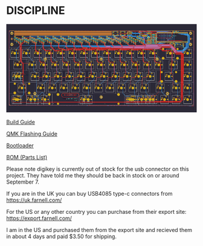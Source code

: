 # DISCIPLINE

![discipline](./images/discipline-kicad.jpg)

[Build Guide](https://static1.squarespace.com/static/5c533d33348cd92b886e544d/t/5d44d2c18560f6000131a89f/1564791492911/DISCIPLINE+BUILD+GUIDE.pdf)

[QMK Flashing Guide](https://static1.squarespace.com/static/5c533d33348cd92b886e544d/t/5d4a69eaa40bff00012bb4a8/1565157867403/DISCIPLINE+FLASHING+GUIDE.pdf)

[Bootloader](./bootloader)

[BOM (Parts List)](https://octopart.com/bom-tool/W4rybyut)


Please note digikey is currently out of stock for the usb connector on this project. They have told me they should be back in stock on or around September 7.

If you are in the UK you can buy USB4085 type-c connectors from https://uk.farnell.com/

For the US or any other country you can purchase from their export site: https://export.farnell.com/

I am in the US and purchased them from the export site and recieved them in about 4 days and paid $3.50 for shipping.
